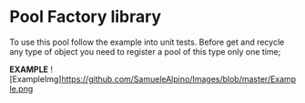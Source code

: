 # Pool Factory library
To use this pool follow the example into unit tests.
Before get and recycle any type of object you need to register a pool of this type only one time;

**EXAMPLE**
![ExampleImg]https://github.com/SamueleAlpino/Images/blob/master/Example.png
